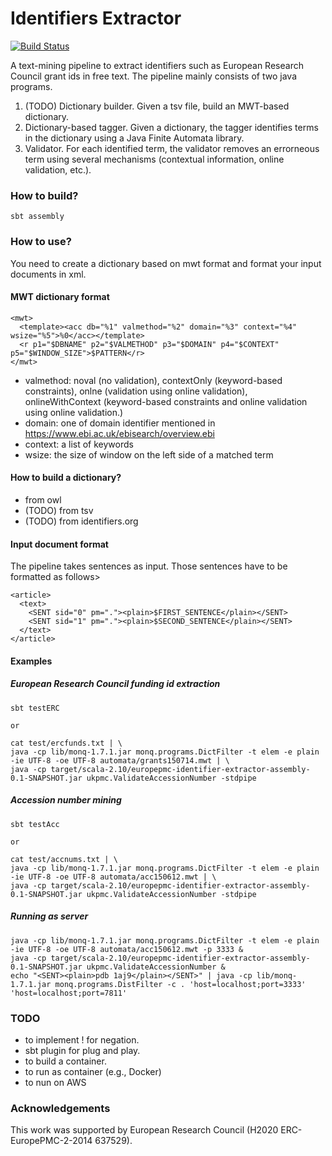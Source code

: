 # Identifiers Extractor

[![Build Status](https://travis-ci.org/jeekim/EuropePMC-Identifier-Extractor.svg)](https://travis-ci.org/jeekim/EuropePMC-Identifier-Extractor)

A text-mining pipeline to extract identifiers such as European Research Council grant ids in free text. The pipeline mainly consists of two java programs.

 1. (TODO) Dictionary builder. Given a tsv file, build an MWT-based dictionary.
 2. Dictionary-based tagger. Given a dictionary, the tagger identifies terms in the dictionary using a Java Finite Automata library. 
 3. Validator. For each identified term, the validator removes an errorneous term using several mechanisms (contextual information, online validation, etc.).

### How to build?

```
sbt assembly
```

### How to use?

You need to create a dictionary based on mwt format and format your input documents in xml.

#### MWT dictionary format

```
<mwt>
  <template><acc db="%1" valmethod="%2" domain="%3" context="%4" wsize="%5">%0</acc></template>
  <r p1="$DBNAME" p2="$VALMETHOD" p3="$DOMAIN" p4="$CONTEXT" p5="$WINDOW_SIZE">$PATTERN</r>
</mwt>
```

- valmethod: noval (no validation), contextOnly (keyword-based constraints), onlne (validation using online validation), onlineWithContext (keyword-based constraints and online validation using online validation.)
- domain: one of domain identifier mentioned in https://www.ebi.ac.uk/ebisearch/overview.ebi
- context: a list of keywords
- wsize: the size of window on the left side of a matched term

#### How to build a dictionary?

- from owl
- (TODO) from tsv
- (TODO) from identifiers.org

#### Input document format

The pipeline takes sentences as input. Those sentences have to be formatted as follows>

```
<article>
  <text>
    <SENT sid="0" pm="."><plain>$FIRST_SENTENCE</plain></SENT>
    <SENT sid="1" pm="."><plain>$SECOND_SENTENCE</plain></SENT>
  </text>
</article>
```

#### Examples

##### European Research Council funding id extraction

```
sbt testERC

or

cat test/ercfunds.txt | \
java -cp lib/monq-1.7.1.jar monq.programs.DictFilter -t elem -e plain -ie UTF-8 -oe UTF-8 automata/grants150714.mwt | \
java -cp target/scala-2.10/europepmc-identifier-extractor-assembly-0.1-SNAPSHOT.jar ukpmc.ValidateAccessionNumber -stdpipe
```

##### Accession number mining

```
sbt testAcc

or

cat test/accnums.txt | \
java -cp lib/monq-1.7.1.jar monq.programs.DictFilter -t elem -e plain -ie UTF-8 -oe UTF-8 automata/acc150612.mwt | \
java -cp target/scala-2.10/europepmc-identifier-extractor-assembly-0.1-SNAPSHOT.jar ukpmc.ValidateAccessionNumber -stdpipe
```

##### Running as server

```
java -cp lib/monq-1.7.1.jar monq.programs.DictFilter -t elem -e plain -ie UTF-8 -oe UTF-8 automata/acc150612.mwt -p 3333 &
java -cp target/scala-2.10/europepmc-identifier-extractor-assembly-0.1-SNAPSHOT.jar ukpmc.ValidateAccessionNumber &
echo "<SENT><plain>pdb 1aj9</plain></SENT>" | java -cp lib/monq-1.7.1.jar monq.programs.DistFilter -c . 'host=localhost;port=3333' 'host=localhost;port=7811'
```

### TODO

- to implement ! for negation.
- sbt plugin for plug and play.
- to build a container.
- to run as container (e.g., Docker)
- to nun on AWS

### Acknowledgements

This work was supported by European Research Council (H2020 ERC-EuropePMC-2-2014 637529).


[1]: http://europepmc.org/articles/PMC3667078
[2]: http://europepmc.org/abstract/MED/18006544
